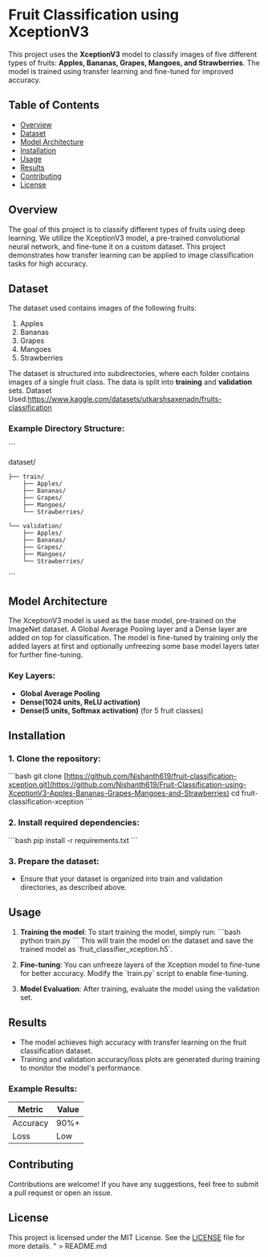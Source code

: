 # Fruit Classification using XceptionV3

This project uses the **XceptionV3** model to classify images of five different types of fruits: **Apples, Bananas, Grapes, Mangoes, and Strawberries**. The model is trained using transfer learning and fine-tuned for improved accuracy.

## Table of Contents
- [Overview](#overview)
- [Dataset](#dataset)
- [Model Architecture](#model-architecture)
- [Installation](#installation)
- [Usage](#usage)
- [Results](#results)
- [Contributing](#contributing)
- [License](#license)

## Overview
The goal of this project is to classify different types of fruits using deep learning. We utilize the XceptionV3 model, a pre-trained convolutional neural network, and fine-tune it on a custom dataset. This project demonstrates how transfer learning can be applied to image classification tasks for high accuracy.

## Dataset
The dataset used contains images of the following fruits:
1. Apples
2. Bananas
3. Grapes
4. Mangoes
5. Strawberries

The dataset is structured into subdirectories, where each folder contains images of a single fruit class. The data is split into **training** and **validation** sets.
Dataset Used:https://www.kaggle.com/datasets/utkarshsaxenadn/fruits-classification
### Example Directory Structure:
\`\`\`


dataset/

    ├── train/
        ├── Apples/
        ├── Bananas/
        ├── Grapes/
        ├── Mangoes/
        └── Strawberries/

    └── validation/
        ├── Apples/
        ├── Bananas/
        ├── Grapes/
        ├── Mangoes/
        └── Strawberries/
\`\`\`

## Model Architecture
The XceptionV3 model is used as the base model, pre-trained on the ImageNet dataset. A Global Average Pooling layer and a Dense layer are added on top for classification. The model is fine-tuned by training only the added layers at first and optionally unfreezing some base model layers later for further fine-tuning.

### Key Layers:
- **Global Average Pooling**
- **Dense(1024 units, ReLU activation)**
- **Dense(5 units, Softmax activation)** (for 5 fruit classes)

## Installation
### 1. Clone the repository:
\`\`\`bash
git clone [https://github.com/Nishanth619/fruit-classification-xception.git](https://github.com/Nishanth619/Fruit-Classification-using-XceptionV3-Apples-Bananas-Grapes-Mangoes-and-Strawberries)
cd fruit-classification-xception
\`\`\`

### 2. Install required dependencies:
\`\`\`bash
pip install -r requirements.txt
\`\`\`

### 3. Prepare the dataset:
- Ensure that your dataset is organized into train and validation directories, as described above.

## Usage
1. **Training the model**: To start training the model, simply run:
   \`\`\`bash
   python train.py
   \`\`\`
   This will train the model on the dataset and save the trained model as \`fruit_classifier_xception.h5\`.

2. **Fine-tuning**: You can unfreeze layers of the Xception model to fine-tune for better accuracy. Modify the \`train.py\` script to enable fine-tuning.

3. **Model Evaluation**: After training, evaluate the model using the validation set.

## Results
- The model achieves high accuracy with transfer learning on the fruit classification dataset.
- Training and validation accuracy/loss plots are generated during training to monitor the model's performance.

### Example Results:
| Metric      | Value   |
|-------------|---------|
| Accuracy    | 90%+    |
| Loss        | Low     |

## Contributing
Contributions are welcome! If you have any suggestions, feel free to submit a pull request or open an issue.

## License
This project is licensed under the MIT License. See the [LICENSE](LICENSE) file for more details.
" > README.md
